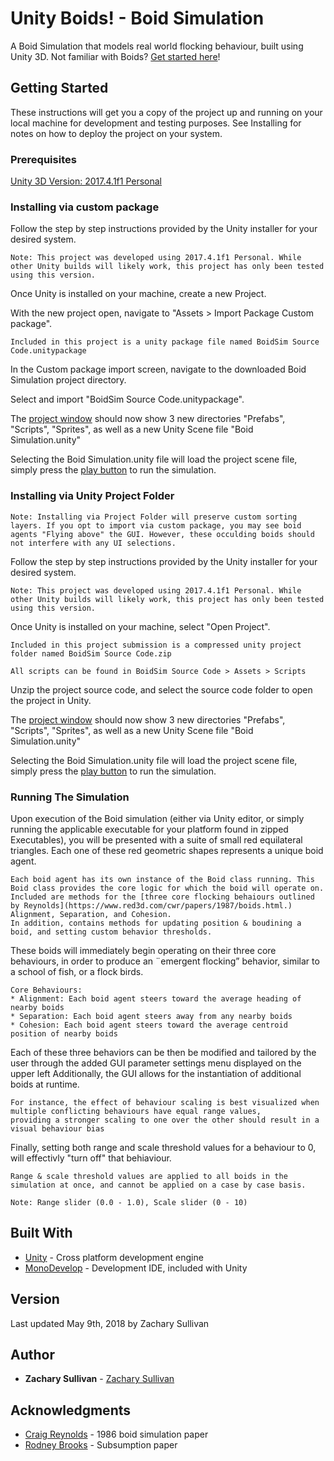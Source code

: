 # Unity Boids! - Boid Simulation

A Boid Simulation that models real world flocking behaviour, built using Unity 3D. Not familiar with Boids? [Get started here](http://www.red3d.com/cwr/boids/)!

## Getting Started

These instructions will get you a copy of the project up and running on your local machine for development and testing purposes. See Installing for notes on how to deploy the project on your system.

### Prerequisites

[Unity 3D Version: 2017.4.1f1 Personal](https://unity3d.com/get-unity/download/archive)

### Installing via custom package

Follow the step by step instructions provided by the Unity installer for your desired system.

```
Note: This project was developed using 2017.4.1f1 Personal. While other Unity builds will likely work, this project has only been tested using this version.
```

Once Unity is installed on your machine, create a new Project.

With the new project open, navigate to "Assets > Import Package Custom package".

```
Included in this project is a unity package file named BoidSim Source Code.unitypackage
```

In the Custom package import screen, navigate to the downloaded Boid Simulation project directory.

Select and import "BoidSim Source Code.unitypackage".

The [project window](https://docs.unity3d.com/Manual/ProjectView.html) should now show 3 new directories "Prefabs", "Scripts", "Sprites", as well as a new Unity Scene file "Boid Simulation.unity"

Selecting the Boid Simulation.unity file will load the project scene file, simply press the [play button](https://docs.unity3d.com/Manual/Toolbar.html) to run the simulation.

### Installing via Unity Project Folder

```
Note: Installing via Project Folder will preserve custom sorting layers. If you opt to import via custom package, you may see boid agents "Flying above" the GUI. However, these occulding boids should not interfere with any UI selections.
```

Follow the step by step instructions provided by the Unity installer for your desired system.

```
Note: This project was developed using 2017.4.1f1 Personal. While other Unity builds will likely work, this project has only been tested using this version.
```

Once Unity is installed on your machine, select "Open Project".

```
Included in this project submission is a compressed unity project folder named BoidSim Source Code.zip

All scripts can be found in BoidSim Source Code > Assets > Scripts
```

Unzip the project source code, and select the source code folder to open the project in Unity.

The [project window](https://docs.unity3d.com/Manual/ProjectView.html) should now show 3 new directories "Prefabs", "Scripts", "Sprites", as well as a new Unity Scene file "Boid Simulation.unity"

Selecting the Boid Simulation.unity file will load the project scene file, simply press the [play button](https://docs.unity3d.com/Manual/Toolbar.html) to run the simulation.

### Running The Simulation

Upon execution of the Boid simulation (either via Unity editor, or simply running the applicable executable for your platform found in zipped Executables), you will be presented with a suite of small red equilateral triangles. Each one of these red geometric shapes represents a unique boid agent.

```
Each boid agent has its own instance of the Boid class running. This Boid class provides the core logic for which the boid will operate on.
Included are methods for the [three core flocking behaiours outlined by Reynolds](https://www.red3d.com/cwr/papers/1987/boids.html.) Alignment, Separation, and Cohesion.
In addition, contains methods for updating position & boudining a boid, and setting custom behavior thresholds.
```

These boids will immediately begin operating on their three core behaviours, in order to produce an ¨emergent flocking” behavior, similar to a school of fish, or a flock birds.

```
Core Behaviours:
* Alignment: Each boid agent steers toward the average heading of nearby boids
* Separation: Each boid agent steers away from any nearby boids
* Cohesion: Each boid agent steers toward the average centroid position of nearby boids

```

Each of these three behaviors can be then be modified and tailored by the user through the added GUI parameter settings menu displayed on the upper left
Additionally, the GUI allows for the instantiation of additional boids at runtime.
```
For instance, the effect of behaviour scaling is best visualized when multiple conflicting behaviours have equal range values,
providing a stronger scaling to one over the other should result in a visual behaviour bias
```
Finally, setting both range and scale threshold values for a behaviour to 0, will effectivly "turn off" that behiaviour.

```
Range & scale threshold values are applied to all boids in the simulation at once, and cannot be applied on a case by case basis.
```
```
Note: Range slider (0.0 - 1.0), Scale slider (0 - 10)
```

## Built With

* [Unity](https://unity3d.com/) - Cross platform development engine
* [MonoDevelop](http://www.monodevelop.com/download/) - Development IDE, included with Unity

## Version

Last updated May 9th, 2018 by Zachary Sullivan

## Author

* **Zachary Sullivan** - [Zachary Sullivan](https://www.zacharysullivan.net/)

## Acknowledgments

* [Craig Reynolds](https://www.red3d.com/cwr/boids/) - 1986 boid simulation paper
* [Rodney Brooks](https://pdfs.semanticscholar.org/dc66/c15a005dd1a3a9f033769e7fbc3b943be188.pdf) - Subsumption paper
